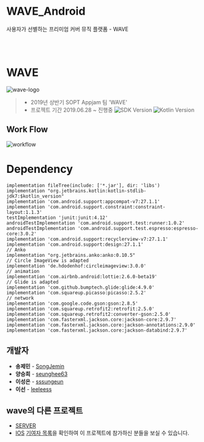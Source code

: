# WAVE_Android
사용자가 선별하는 프리미엄 커버 뮤직 플랫폼 - WAVE

<br/><br/>

# WAVE 
![wave-logo](https://user-images.githubusercontent.com/19575791/61129798-287e8f80-a4f0-11e9-8342-8f43a155e2dd.png)
> - 2019년 상반기 SOPT Appjam 팀 'WAVE'
> - 프로젝트 기간 2019.06.28 ~ 진행중
![SDK Version](https://img.shields.io/badge/SDK-28-lightgray.svg) ![Kotlin Version](https://img.shields.io/badge/Kotlin-1.2.71-orange.svg)

## Work Flow
![workflow](https://user-images.githubusercontent.com/19575791/61131357-038c1b80-a4f4-11e9-92d1-778210f37100.png)

# Dependency

```
implementation fileTree(include: ['*.jar'], dir: 'libs')
implementation "org.jetbrains.kotlin:kotlin-stdlib-jdk7:$kotlin_version"
implementation 'com.android.support:appcompat-v7:27.1.1'
implementation 'com.android.support.constraint:constraint-layout:1.1.3'
testImplementation 'junit:junit:4.12'
androidTestImplementation 'com.android.support.test:runner:1.0.2'
androidTestImplementation 'com.android.support.test.espresso:espresso-core:3.0.2'
implementation 'com.android.support:recyclerview-v7:27.1.1'
implementation 'com.android.support:design:27.1.1'
// Anko
implementation "org.jetbrains.anko:anko:0.10.5"
// Circle ImageView is adapted
implementation 'de.hdodenhof:circleimageview:3.0.0'
// animation
implementation 'com.airbnb.android:lottie:2.6.0-beta19'
// Glide is adapted
implementation 'com.github.bumptech.glide:glide:4.9.0'
implementation 'com.squareup.picasso:picasso:2.5.2'
// network
implementation 'com.google.code.gson:gson:2.8.5'
implementation 'com.squareup.retrofit2:retrofit:2.5.0'
implementation 'com.squareup.retrofit2:converter-gson:2.5.0'
implementation 'com.fasterxml.jackson.core:jackson-core:2.9.7'
implementation 'com.fasterxml.jackson.core:jackson-annotations:2.9.0'
implementation 'com.fasterxml.jackson.core:jackson-databind:2.9.7'
```

## 개발자

- **송제민** - [SongJemin](https://github.com/SongJemin) 
- **양승희** - [seunghee63](https://github.com/seunghee63) 
- **이성은** - [sssungeun](https://github.com/sssungeun) 
- **이선** - [leeleess](https://github.com/leeleess) 

## wave의 다른 프로젝트

- [SERVER](https://github.com/wave-lab/project-wave-core-server) 
- [IOS](https://github.com/wave-lab/project-wave-iOS) 
[기여자 목록](https://lab.ssafy.com/jueeunlee/safefood-web-back-end/graphs/master)을 확인하여 이 프로젝트에 참가하신 분들을 보실 수 있습니다.
